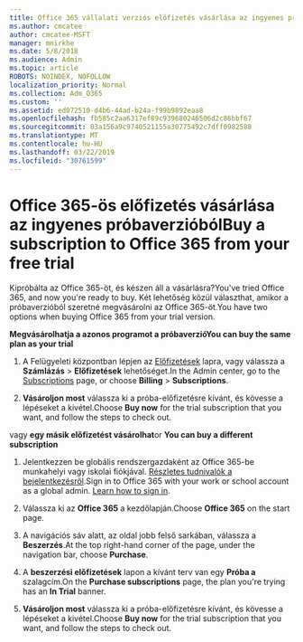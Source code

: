 ```yaml
---
title: Office 365 vállalati verziós előfizetés vásárlása az ingyenes próbaverzióból
ms.author: cmcatee
author: cmcatee-MSFT
manager: mnirkhe
ms.date: 5/8/2018
ms.audience: Admin
ms.topic: article
ROBOTS: NOINDEX, NOFOLLOW
localization_priority: Normal
ms.collection: Adm_O365
ms.custom: ''
ms.assetid: ed072510-d4b6-44ad-b24a-f99b9892eaa8
ms.openlocfilehash: fb585c2aa6317ef89c939680246506d2c86bbf67
ms.sourcegitcommit: 03a156a9c9740521155a30775492c7dff0982588
ms.translationtype: MT
ms.contentlocale: hu-HU
ms.lasthandoff: 03/22/2019
ms.locfileid: "30761599"
---
```

# <a name="buy-a-subscription-to-office-365-from-your-free-trial"></a><span data-ttu-id="1a34d-102">Office 365-ös előfizetés vásárlása az ingyenes próbaverzióból</span><span class="sxs-lookup"><span data-stu-id="1a34d-102">Buy a subscription to Office 365 from your free trial</span></span>

<span data-ttu-id="1a34d-103">Kipróbálta az Office 365-öt, és készen áll a vásárlásra?</span><span class="sxs-lookup"><span data-stu-id="1a34d-103">You've tried Office 365, and now you're ready to buy.</span></span> <span data-ttu-id="1a34d-104">Két lehetőség közül választhat, amikor a próbaverzióból szeretné megvásárolni az Office 365-öt.</span><span class="sxs-lookup"><span data-stu-id="1a34d-104">You have two options when buying Office 365 from your trial version.</span></span>
  
 <span data-ttu-id="1a34d-105">**Megvásárolhatja a azonos programot a próbaverzió**</span><span class="sxs-lookup"><span data-stu-id="1a34d-105">**You can buy the same plan as your trial**</span></span>
  
1. <span data-ttu-id="1a34d-106">A Felügyeleti központban lépjen az [Előfizetések](https://go.microsoft.com/fwlink/p/?linkid=842054) lapra, vagy válassza a **Számlázás** \> **Előfizetések** lehetőséget.</span><span class="sxs-lookup"><span data-stu-id="1a34d-106">In the Admin center, go to the [Subscriptions](https://go.microsoft.com/fwlink/p/?linkid=842054) page, or choose **Billing** \> **Subscriptions**.</span></span>
    
2. <span data-ttu-id="1a34d-107">**Vásároljon most** válassza ki a próba-előfizetésre kívánt, és kövesse a lépéseket a kivétel.</span><span class="sxs-lookup"><span data-stu-id="1a34d-107">Choose **Buy now** for the trial subscription that you want, and follow the steps to check out.</span></span> 
    
<span data-ttu-id="1a34d-108">vagy **egy másik előfizetést vásárolhat**</span><span class="sxs-lookup"><span data-stu-id="1a34d-108">or **You can buy a different subscription**</span></span>
  
1. <span data-ttu-id="1a34d-109">Jelentkezzen be globális rendszergazdaként az Office 365-be munkahelyi vagy iskolai fiókjával. [Részletes tudnivalók a bejelentkezésről](https://support.office.com/article/e9eb7d51-5430-4929-91ab-6157c5a050b4).</span><span class="sxs-lookup"><span data-stu-id="1a34d-109">Sign in to Office 365 with your work or school account as a global admin. [Learn how to sign in](https://support.office.com/article/e9eb7d51-5430-4929-91ab-6157c5a050b4).</span></span>
    
2. <span data-ttu-id="1a34d-110">Válassza ki az **Office 365** a kezdőlapján.</span><span class="sxs-lookup"><span data-stu-id="1a34d-110">Choose **Office 365** on the start page.</span></span> 
    
3. <span data-ttu-id="1a34d-111">A navigációs sáv alatt, az oldal jobb felső sarkában, válassza a **Beszerzés**.</span><span class="sxs-lookup"><span data-stu-id="1a34d-111">At the top right-hand corner of the page, under the navigation bar, choose **Purchase**.</span></span>
    
4. <span data-ttu-id="1a34d-112">A **beszerzési előfizetések** lapon a kívánt terv van egy **Próba a** szalagcím.</span><span class="sxs-lookup"><span data-stu-id="1a34d-112">On the **Purchase subscriptions** page, the plan you're trying has an **In Trial** banner.</span></span> 
    
5. <span data-ttu-id="1a34d-113">**Vásároljon most** válassza ki a próba-előfizetésre kívánt, és kövesse a lépéseket a kivétel.</span><span class="sxs-lookup"><span data-stu-id="1a34d-113">Choose **Buy now** for the trial subscription that you want, and follow the steps to check out.</span></span> 
    

